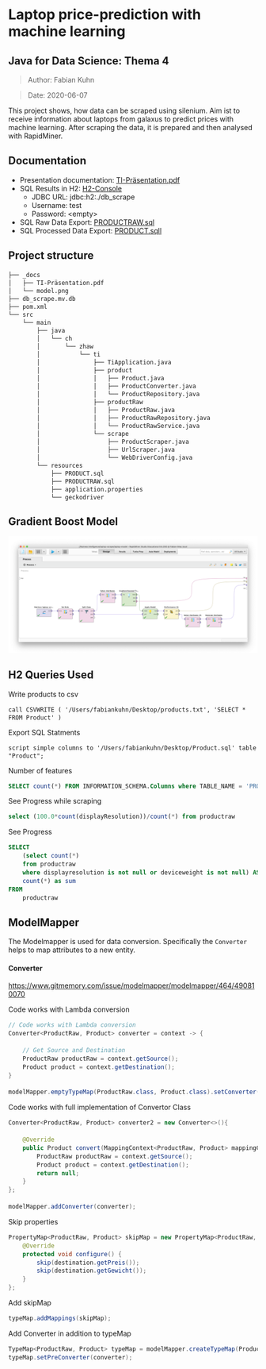 # Laptop price-prediction with machine learning
## Java for Data Science: Thema 4

> Author: Fabian Kuhn

> Date: 2020-06-07

This project shows, how data can be scraped using silenium. Aim ist to receive information about laptops from galaxus to predict prices with machine learning. After scraping the data, it is prepared and then analysed with RapidMiner.

## Documentation
- Presentation documentation: [TI-Präsentation.pdf](_docs/TI-Präsentation.pdf)
- SQL Results in H2: [H2-Console](http://localhost:8081/console/login.jsp?jsessionid=896aecddd4c34229b7f00fbe25716123)
    - JDBC URL: jdbc:h2:./db_scrape
    - Username: test
    - Password: \<empty\>
- SQL Raw Data Export: [PRODUCTRAW.sql](src/main/resources/PRODUCTRAW.sql)
- SQL Processed Data Export: [PRODUCT.sqll](src/main/resources/PRODUCT.sql)

## Project structure
```
├── _docs
│   ├── TI-Präsentation.pdf
│   └── model.png
├── db_scrape.mv.db
├── pom.xml
└── src
    └── main
        ├── java
        │   └── ch
        │       └── zhaw
        │           └── ti
        │               ├── TiApplication.java
        │               ├── product
        │               │   ├── Product.java
        │               │   ├── ProductConverter.java
        │               │   └── ProductRepository.java
        │               ├── productRaw
        │               │   ├── ProductRaw.java
        │               │   ├── ProductRawRepository.java
        │               │   └── ProductRawService.java
        │               └── scrape
        │                   ├── ProductScraper.java
        │                   ├── UrlScraper.java
        │                   └── WebDriverConfig.java
        └── resources
            ├── PRODUCT.sql
            ├── PRODUCTRAW.sql
            ├── application.properties
            └── geckodriver

```

## Gradient Boost Model
![Gradient Boost Model](_docs/model.png)

## H2 Queries Used
Write products to csv
```h2
call CSVWRITE ( '/Users/fabiankuhn/Desktop/products.txt', 'SELECT * FROM Product' ) 
```

Export SQL Statments
```h2
script simple columns to '/Users/fabiankuhn/Desktop/Product.sql' table "Product";
```

Number of features
```sql
SELECT count(*) FROM INFORMATION_SCHEMA.Columns where TABLE_NAME = 'PRODUCTRAW'
```

See Progress while scraping
```sql
select (100.0*count(displayResolution))/count(*) from productraw
```

See Progress
```sql
SELECT 
    (select count(*) 
    from productraw
    where displayresolution is not null or deviceweight is not null) AS finished,
    count(*) as sum
FROM
    productraw
```


## ModelMapper
The Modelmapper is used for data conversion. Specifically the `Converter` helps to map attributes to a new entity.

#### Converter
https://www.gitmemory.com/issue/modelmapper/modelmapper/464/490810070

Code works with Lambda conversion
```java
// Code works with Lambda conversion
Converter<ProductRaw, Product> converter = context -> {

    // Get Source and Destination
    ProductRaw productRaw = context.getSource();
    Product product = context.getDestination();
}

modelMapper.emptyTypeMap(ProductRaw.class, Product.class).setConverter(converter);
```

Code works with full implementation of Convertor Class
```java
Converter<ProductRaw, Product> converter2 = new Converter<>(){

    @Override
    public Product convert(MappingContext<ProductRaw, Product> mappingContext) {
        ProductRaw productRaw = context.getSource();
        Product product = context.getDestination();
        return null;
    }
};

modelMapper.addConverter(converter);
```

Skip properties
```java
PropertyMap<ProductRaw, Product> skipMap = new PropertyMap<ProductRaw, Product>(){
    @Override
    protected void configure() {
        skip(destination.getPreis());
        skip(destination.getGewicht());
    }
};
```

Add skipMap
```java
typeMap.addMappings(skipMap);
```

Add Converter in addition to typeMap

```java
TypeMap<ProductRaw, Product> typeMap = modelMapper.createTypeMap(ProductRaw.class, Product.class);
typeMap.setPreConverter(converter);
```
